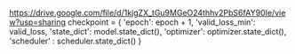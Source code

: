 
https://drive.google.com/file/d/1kjgZX_tGu9MGeO24thhv2PbS6fAY90Ie/view?usp=sharing
checkpoint = {
                 'epoch': epoch + 1,
                    'valid_loss_min': valid_loss,
                    'state_dict': model.state_dict(),
                    'optimizer': optimizer.state_dict(),
                    'scheduler' : scheduler.state_dict()
                }
